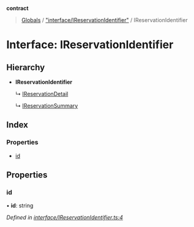 **contract**

> [Globals](../README.md) / ["interface/IReservationIdentifier"](../modules/_interface_ireservationidentifier_.md) / IReservationIdentifier

# Interface: IReservationIdentifier

## Hierarchy

* **IReservationIdentifier**

  ↳ [IReservationDetail](_interface_dto_ireservationdetail_.ireservationdetail.md)

  ↳ [IReservationSummary](_interface_dto_ireservationsummary_.ireservationsummary.md)

## Index

### Properties

* [id](_interface_ireservationidentifier_.ireservationidentifier.md#id)

## Properties

### id

•  **id**: string

*Defined in [interface/IReservationIdentifier.ts:4](https://github.com/TEAM-B-SOFT2020/LSDContract/blob/cf22cbf/interface/IReservationIdentifier.ts#L4)*
